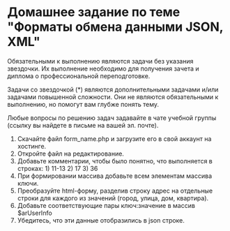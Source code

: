# Домашнее задание по теме "Форматы обмена данными JSON, XML"

Обязательными к выполнению являются задачи без указания звездочки. Их выполнение необходимо для получения зачета и диплома о профессиональной переподготовке.

Задачи со звездочкой (*) являются дополнительными задачами и/или задачами повышенной сложности. Они не являются обязательными к выполнению, но помогут вам глубже понять тему.

Любые вопросы по решению задач задавайте в чате учебной группы (ссылку вы найдете в письме на вашей эл. почте).

1. Скачайте файл form_name.php и загрузите его в свой аккаунт на хостинге.
2. Откройте файл на редактирование.
3. Добавьте комментарии, чтобы было понятно, что выполняется в строках: 1) 11-13 2) 17 3) 36
4. При формировании массива добавьте всем элементам массива ключи.
5. Преобразуйте html-форму, разделив строку адрес на отдельные строки для каждого из значений (город, улица, дом, квартира).
6. Добавьте соответствующие пары ключ:значение в массив $arUserInfo
7. Убедитесь, что эти данные отобразились в json строке.
